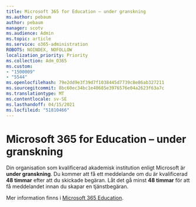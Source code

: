 ```yaml
---
title: Microsoft 365 for Education – under granskning
ms.author: pebaum
author: pebaum
manager: scotv
ms.audience: Admin
ms.topic: article
ms.service: o365-administration
ROBOTS: NOINDEX, NOFOLLOW
localization_priority: Priority
ms.collection: Adm_O365
ms.custom:
- "1500009"
- "5544"
ms.openlocfilehash: 79e2dd9e3f39d7f1038445d7739c8e86ab327211
ms.sourcegitcommit: 8bc60ec34bc1e40685e3976576e04a2623f63a7c
ms.translationtype: MT
ms.contentlocale: sv-SE
ms.lasthandoff: 04/15/2021
ms.locfileid: "51810466"
---
```

# <a name="microsoft-365-for-education---under-review"></a>Microsoft 365 for Education – under granskning

Din organisation som kvalificerad akademisk institution enligt Microsoft är **under granskning**. Du kommer att få ett meddelande om du är kvalificerad **48 timmar** efter att du skickade begäran. Låt det gå minst **48 timmar** för att få meddelandet innan du skapar en tjänstbegäran.

Mer information finns i [Microsoft 365 Education](https://www.microsoft.com/education/buy-license/microsoft365).

